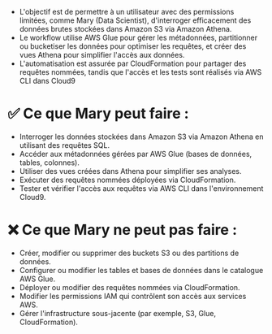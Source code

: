 
- L'objectif est de permettre à un utilisateur avec des permissions limitées, comme Mary (Data Scientist), d'interroger efficacement des données brutes stockées dans Amazon S3 via Amazon Athena. 
- Le workflow utilise AWS Glue pour gérer les métadonnées, partitionner ou bucketiser les données pour optimiser les requêtes, et créer des vues Athena pour simplifier l'accès aux données. 
- L'automatisation est assurée par CloudFormation pour partager des requêtes nommées, tandis que l'accès et les tests sont réalisés via AWS CLI dans Cloud9



# ✅ **Ce que Mary peut faire :**  
- Interroger les données stockées dans Amazon S3 via Amazon Athena en utilisant des requêtes SQL.  
- Accéder aux métadonnées gérées par AWS Glue (bases de données, tables, colonnes).  
- Utiliser des vues créées dans Athena pour simplifier ses analyses.  
- Exécuter des requêtes nommées déployées via CloudFormation.  
- Tester et vérifier l'accès aux requêtes via AWS CLI dans l'environnement Cloud9.  

# ❌ **Ce que Mary ne peut pas faire :**  
- Créer, modifier ou supprimer des buckets S3 ou des partitions de données.  
- Configurer ou modifier les tables et bases de données dans le catalogue AWS Glue.  
- Déployer ou modifier des requêtes nommées via CloudFormation.  
- Modifier les permissions IAM qui contrôlent son accès aux services AWS.  
- Gérer l'infrastructure sous-jacente (par exemple, S3, Glue, CloudFormation).  

